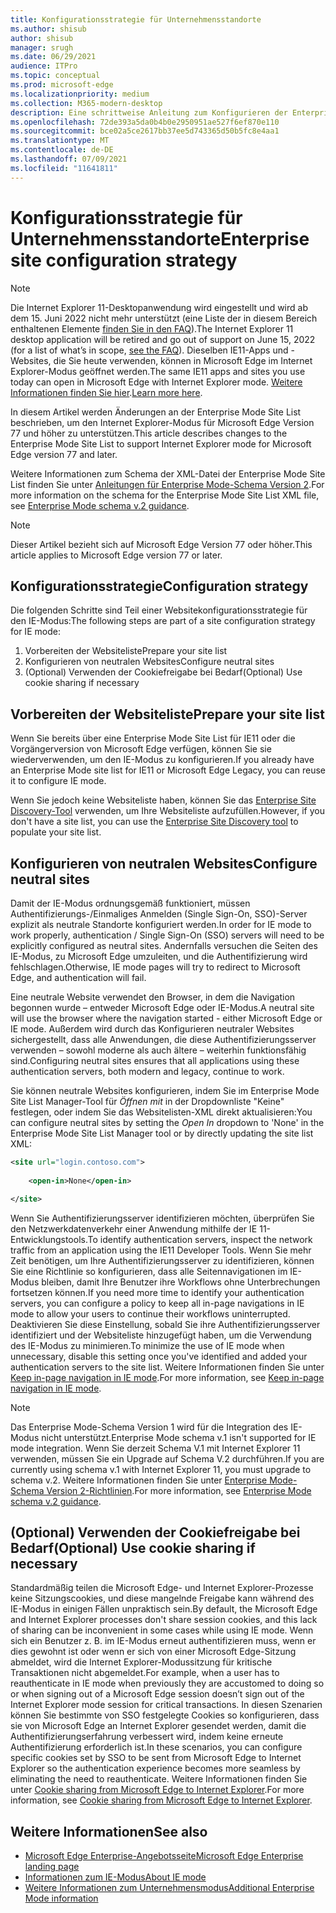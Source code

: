 ```yaml
---
title: Konfigurationsstrategie für Unternehmensstandorte
ms.author: shisub
author: shisub
manager: srugh
ms.date: 06/29/2021
audience: ITPro
ms.topic: conceptual
ms.prod: microsoft-edge
ms.localizationpriority: medium
ms.collection: M365-modern-desktop
description: Eine schrittweise Anleitung zum Konfigurieren der Enterprise Mode Site List für den Internet Explorer-Modus.
ms.openlocfilehash: 72de393a5da0b4b0e2950951ae527f6ef870e110
ms.sourcegitcommit: bce02a5ce2617bb37ee5d743365d50b5fc8e4aa1
ms.translationtype: MT
ms.contentlocale: de-DE
ms.lasthandoff: 07/09/2021
ms.locfileid: "11641811"
---
```

# <a name="enterprise-site-configuration-strategy"></a><span data-ttu-id="3b0fa-103">Konfigurationsstrategie für Unternehmensstandorte</span><span class="sxs-lookup"><span data-stu-id="3b0fa-103">Enterprise site configuration strategy</span></span>

>[!Note]
> <span data-ttu-id="3b0fa-104">Die Internet Explorer 11-Desktopanwendung wird eingestellt und wird ab dem 15. Juni 2022 nicht mehr unterstützt (eine Liste der in diesem Bereich enthaltenen Elemente [finden Sie in den FAQ](https://techcommunity.microsoft.com/t5/windows-it-pro-blog/internet-explorer-11-desktop-app-retirement-faq/ba-p/2366549)).</span><span class="sxs-lookup"><span data-stu-id="3b0fa-104">The Internet Explorer 11 desktop application will be retired and go out of support on June 15, 2022 (for a list of what’s in scope, [see the FAQ](https://techcommunity.microsoft.com/t5/windows-it-pro-blog/internet-explorer-11-desktop-app-retirement-faq/ba-p/2366549)).</span></span> <span data-ttu-id="3b0fa-105">Dieselben IE11-Apps und -Websites, die Sie heute verwenden, können in Microsoft Edge im Internet Explorer-Modus geöffnet werden.</span><span class="sxs-lookup"><span data-stu-id="3b0fa-105">The same IE11 apps and sites you use today can open in Microsoft Edge with Internet Explorer mode.</span></span> <span data-ttu-id="3b0fa-106">[Weitere Informationen finden Sie hier](https://blogs.windows.com/windowsexperience/2021/05/19/the-future-of-internet-explorer-on-windows-10-is-in-microsoft-edge/).</span><span class="sxs-lookup"><span data-stu-id="3b0fa-106">[Learn more here](https://blogs.windows.com/windowsexperience/2021/05/19/the-future-of-internet-explorer-on-windows-10-is-in-microsoft-edge/).</span></span>

<span data-ttu-id="3b0fa-107">In diesem Artikel werden Änderungen an der Enterprise Mode Site List beschrieben, um den Internet Explorer-Modus für Microsoft Edge Version 77 und höher zu unterstützen.</span><span class="sxs-lookup"><span data-stu-id="3b0fa-107">This article describes changes to the Enterprise Mode Site List to support Internet Explorer mode for Microsoft Edge version 77 and later.</span></span>

<span data-ttu-id="3b0fa-108">Weitere Informationen zum Schema der XML-Datei der Enterprise Mode Site List finden Sie unter [Anleitungen für Enterprise Mode-Schema Version 2](/internet-explorer/ie11-deploy-guide/enterprise-mode-schema-version-2-guidance).</span><span class="sxs-lookup"><span data-stu-id="3b0fa-108">For more information on the schema for the Enterprise Mode Site List XML file, see [Enterprise Mode schema v.2 guidance](/internet-explorer/ie11-deploy-guide/enterprise-mode-schema-version-2-guidance).</span></span>

> [!NOTE]
> <span data-ttu-id="3b0fa-109">Dieser Artikel bezieht sich auf Microsoft Edge Version 77 oder höher.</span><span class="sxs-lookup"><span data-stu-id="3b0fa-109">This article applies to Microsoft Edge version 77 or later.</span></span>
<!--
## Updated schema elements

The following table describes the \<open-in app\> element added to the v.2 of the Enterprise Mode schema:

| **Element** | **Description** |
| --- | --- |
| \<open-in app="**true**"\> | A child element that controls what browser is used for sites. This element is required for sites that need to **open in IE11**.|

**Example:**

``` xml
<site url="contoso.com">

  <open-in app="true">IE11</open-in>

</site>
```

The following table shows the possible values of the \<open-in\> element:

| **Value** | **Description** |
| --- | --- |
| **\<open-in\>IE11\</open-in\>** | Opens the site in IE mode or a full IE11 window. To enable IE mode, see [Configure IE mode policies](./edge-ie-mode-policies.md)|
| **\<open-in app="**true**"\>IE11\</open-in\>** | Opens the site in a full IE11 window |
| **\<open-in\>MSEdge\</open-in\>** | Opens the site in Microsoft Edge |
| **\<open-in\>None or not specified\</open-in\>** | Opens the site in the default browser or in the browser where the user navigated to the site. |
|**\<open-in\>Configurable\</open-in\>** | Allows the site to participate in IE mode engine determination. To learn more, see [Learn about Configurable sites in IE mode](edge-learnmore-configurable-sites-ie-mode.md).  |

>[!NOTE]
> The attribute app=**"true"** is only recognized when associated to _'open-in' IE11_. Adding it to the other 'open-in' elements won't change browser behavior.   -->

## <a name="configuration-strategy"></a><span data-ttu-id="3b0fa-110">Konfigurationsstrategie</span><span class="sxs-lookup"><span data-stu-id="3b0fa-110">Configuration strategy</span></span>

<span data-ttu-id="3b0fa-111">Die folgenden Schritte sind Teil einer Websitekonfigurationsstrategie für den IE-Modus:</span><span class="sxs-lookup"><span data-stu-id="3b0fa-111">The following steps are part of a site configuration strategy for IE mode:</span></span>
1. <span data-ttu-id="3b0fa-112">Vorbereiten der Websiteliste</span><span class="sxs-lookup"><span data-stu-id="3b0fa-112">Prepare your site list</span></span>
2. <span data-ttu-id="3b0fa-113">Konfigurieren von neutralen Websites</span><span class="sxs-lookup"><span data-stu-id="3b0fa-113">Configure neutral sites</span></span>
3. <span data-ttu-id="3b0fa-114">(Optional) Verwenden der Cookiefreigabe bei Bedarf</span><span class="sxs-lookup"><span data-stu-id="3b0fa-114">(Optional) Use cookie sharing if necessary</span></span>

<!--
Step 1.  – if you don’t have one use Site Discovery Step-by-Step
Step 2 – Neutral sites + sticky mode
        Use more examples and explain sticky mode better
Step 3 – If that doesn’t cover your needs, then use Cookie sharing -->

## <a name="prepare-your-site-list"></a><span data-ttu-id="3b0fa-115">Vorbereiten der Websiteliste</span><span class="sxs-lookup"><span data-stu-id="3b0fa-115">Prepare your site list</span></span>

<span data-ttu-id="3b0fa-116">Wenn Sie bereits über eine Enterprise Mode Site List für IE11 oder die Vorgängerversion von Microsoft Edge verfügen, können Sie sie wiederverwenden, um den IE-Modus zu konfigurieren.</span><span class="sxs-lookup"><span data-stu-id="3b0fa-116">If you already have an Enterprise Mode site list for IE11 or Microsoft Edge Legacy, you can reuse it to configure IE mode.</span></span>

<span data-ttu-id="3b0fa-117">Wenn Sie jedoch keine Websiteliste haben, können Sie das [Enterprise Site Discovery-Tool](/deployedge/edge-ie-mode-site-discovery) verwenden, um Ihre Websiteliste aufzufüllen.</span><span class="sxs-lookup"><span data-stu-id="3b0fa-117">However, if you don't have a site list, you can use the [Enterprise Site Discovery tool](/deployedge/edge-ie-mode-site-discovery) to populate your site list.</span></span>

## <a name="configure-neutral-sites"></a><span data-ttu-id="3b0fa-118">Konfigurieren von neutralen Websites</span><span class="sxs-lookup"><span data-stu-id="3b0fa-118">Configure neutral sites</span></span>

<span data-ttu-id="3b0fa-119">Damit der IE-Modus ordnungsgemäß funktioniert, müssen Authentifizierungs-/Einmaliges Anmelden (Single Sign-On, SSO)-Server explizit als neutrale Standorte konfiguriert werden.</span><span class="sxs-lookup"><span data-stu-id="3b0fa-119">In order for IE mode to work properly, authentication / Single Sign-On (SSO) servers will need to be explicitly configured as neutral sites.</span></span> <span data-ttu-id="3b0fa-120">Andernfalls versuchen die Seiten des IE-Modus, zu Microsoft Edge umzuleiten, und die Authentifizierung wird fehlschlagen.</span><span class="sxs-lookup"><span data-stu-id="3b0fa-120">Otherwise, IE mode pages will try to redirect to Microsoft Edge, and authentication will fail.</span></span>

<span data-ttu-id="3b0fa-121">Eine neutrale Website verwendet den Browser, in dem die Navigation begonnen wurde – entweder Microsoft Edge oder IE-Modus.</span><span class="sxs-lookup"><span data-stu-id="3b0fa-121">A neutral site will use the browser where the navigation started - either Microsoft Edge or IE mode.</span></span> <span data-ttu-id="3b0fa-122">Außerdem wird durch das Konfigurieren neutraler Websites sichergestellt, dass alle Anwendungen, die diese Authentifizierungsserver verwenden – sowohl moderne als auch ältere – weiterhin funktionsfähig sind.</span><span class="sxs-lookup"><span data-stu-id="3b0fa-122">Configuring neutral sites ensures that all applications using these authentication servers, both modern and legacy, continue to work.</span></span>

<span data-ttu-id="3b0fa-123">Sie können neutrale Websites konfigurieren, indem Sie im Enterprise Mode Site List Manager-Tool für *Öffnen mit* in der Dropdownliste "Keine" festlegen, oder indem Sie das Websitelisten-XML direkt aktualisieren:</span><span class="sxs-lookup"><span data-stu-id="3b0fa-123">You can configure neutral sites by setting the *Open In* dropdown to 'None' in the Enterprise Mode Site List Manager tool or by directly updating the site list XML:</span></span>

``` xml
<site url="login.contoso.com">
   
    <open-in>None</open-in>

</site>
```

<span data-ttu-id="3b0fa-124">Wenn Sie Authentifizierungsserver identifizieren möchten, überprüfen Sie den Netzwerkdatenverkehr einer Anwendung mithilfe der IE 11-Entwicklungstools.</span><span class="sxs-lookup"><span data-stu-id="3b0fa-124">To identify authentication servers, inspect the network traffic from an application using the IE11 Developer Tools.</span></span> <span data-ttu-id="3b0fa-125">Wenn Sie mehr Zeit benötigen, um Ihre Authentifizierungsserver zu identifizieren, können Sie eine Richtlinie so konfigurieren, dass alle Seitennavigationen im IE-Modus bleiben, damit Ihre Benutzer ihre Workflows ohne Unterbrechungen fortsetzen können.</span><span class="sxs-lookup"><span data-stu-id="3b0fa-125">If you need more time to identify your authentication servers, you can configure a policy to keep all in-page navigations in IE mode to allow your users to continue their workflows uninterrupted.</span></span> <span data-ttu-id="3b0fa-126">Deaktivieren Sie diese Einstellung, sobald Sie ihre Authentifizierungsserver identifiziert und der Websiteliste hinzugefügt haben, um die Verwendung des IE-Modus zu minimieren.</span><span class="sxs-lookup"><span data-stu-id="3b0fa-126">To minimize the use of IE mode when unnecessary, disable this setting once you've identified and added your authentication servers to the site list.</span></span> <span data-ttu-id="3b0fa-127">Weitere Informationen finden Sie unter [Keep in-page navigation in IE mode](/deployedge/edge-learnmore-inpage-nav).</span><span class="sxs-lookup"><span data-stu-id="3b0fa-127">For more information, see [Keep in-page navigation in IE mode](/deployedge/edge-learnmore-inpage-nav).</span></span>

>[!NOTE]
   ><span data-ttu-id="3b0fa-128">Das Enterprise Mode-Schema Version 1 wird für die Integration des IE-Modus nicht unterstützt.</span><span class="sxs-lookup"><span data-stu-id="3b0fa-128">Enterprise Mode schema v.1 isn't supported for IE mode integration.</span></span> <span data-ttu-id="3b0fa-129">Wenn Sie derzeit Schema V.1 mit Internet Explorer 11 verwenden, müssen Sie ein Upgrade auf Schema V.2 durchführen.</span><span class="sxs-lookup"><span data-stu-id="3b0fa-129">If you are currently using schema v.1 with Internet Explorer 11, you must upgrade to schema v.2.</span></span> <span data-ttu-id="3b0fa-130">Weitere Informationen finden Sie unter [Enterprise Mode-Schema Version 2-Richtlinien](/internet-explorer/ie11-deploy-guide/enterprise-mode-schema-version-2-guidance).</span><span class="sxs-lookup"><span data-stu-id="3b0fa-130">For more information, see [Enterprise Mode schema v.2 guidance](/internet-explorer/ie11-deploy-guide/enterprise-mode-schema-version-2-guidance).</span></span>

## <a name="optional-use-cookie-sharing-if-necessary"></a><span data-ttu-id="3b0fa-131">(Optional) Verwenden der Cookiefreigabe bei Bedarf</span><span class="sxs-lookup"><span data-stu-id="3b0fa-131">(Optional) Use cookie sharing if necessary</span></span>

<span data-ttu-id="3b0fa-132">Standardmäßig teilen die Microsoft Edge- und Internet Explorer-Prozesse keine Sitzungscookies, und diese mangelnde Freigabe kann während des IE-Modus in einigen Fällen unpraktisch sein.</span><span class="sxs-lookup"><span data-stu-id="3b0fa-132">By default, the Microsoft Edge and Internet Explorer processes don't share session cookies, and this lack of sharing can be inconvenient in some cases while using IE mode.</span></span> <span data-ttu-id="3b0fa-133">Wenn sich ein Benutzer z. B. im IE-Modus erneut authentifizieren muss, wenn er dies gewohnt ist oder wenn er sich von einer Microsoft Edge-Sitzung abmeldet, wird die Internet Explorer-Modussitzung für kritische Transaktionen nicht abgemeldet.</span><span class="sxs-lookup"><span data-stu-id="3b0fa-133">For example, when a user has to reauthenticate in IE mode when previously they are accustomed to doing so or when signing out of a Microsoft Edge session doesn’t sign out of the Internet Explorer mode session for critical transactions.</span></span> <span data-ttu-id="3b0fa-134">In diesen Szenarien können Sie bestimmte von SSO festgelegte Cookies so konfigurieren, dass sie von Microsoft Edge an Internet Explorer gesendet werden, damit die Authentifizierungserfahrung verbessert wird, indem keine erneute Authentifizierung erforderlich ist.</span><span class="sxs-lookup"><span data-stu-id="3b0fa-134">In these scenarios, you can configure specific cookies set by SSO to be sent from Microsoft Edge to Internet Explorer so the authentication experience becomes more seamless by eliminating the need to reauthenticate.</span></span> <span data-ttu-id="3b0fa-135">Weitere Informationen finden Sie unter [Cookie sharing from Microsoft Edge to Internet Explorer](/deployedge/edge-ie-mode-add-guidance-cookieshare).</span><span class="sxs-lookup"><span data-stu-id="3b0fa-135">For more information, see [Cookie sharing from Microsoft Edge to Internet Explorer](/deployedge/edge-ie-mode-add-guidance-cookieshare).</span></span>

## <a name="see-also"></a><span data-ttu-id="3b0fa-136">Weitere Informationen</span><span class="sxs-lookup"><span data-stu-id="3b0fa-136">See also</span></span>

- [<span data-ttu-id="3b0fa-137">Microsoft Edge Enterprise-Angebotsseite</span><span class="sxs-lookup"><span data-stu-id="3b0fa-137">Microsoft Edge Enterprise landing page</span></span>](https://aka.ms/EdgeEnterprise)
- [<span data-ttu-id="3b0fa-138">Informationen zum IE-Modus</span><span class="sxs-lookup"><span data-stu-id="3b0fa-138">About IE mode</span></span>](./edge-ie-mode.md)
- [<span data-ttu-id="3b0fa-139">Weitere Informationen zum Unternehmensmodus</span><span class="sxs-lookup"><span data-stu-id="3b0fa-139">Additional Enterprise Mode information</span></span>](/internet-explorer/ie11-deploy-guide/enterprise-mode-overview-for-ie11)
